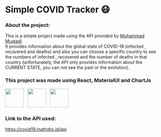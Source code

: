 # Simple COVID Tracker 😷

### About the project:
This is a simple project made using the API provided by <a href="https://mathdro.id/">Muhammad Mustadi</a>.<br/>
It provides information about the global state of COVID-19 (infected , recovered and deaths) and also you can choose a specific country to see the numbers of infected , recovered and the number of deaths in that country (unfortunately, the API only provides information about the CURRENT STATE, you can not see the past or the evolution).<br/>

### This project was made using React, MaterialUI and ChartJs

<a href="https://reactjs.org/"><img width="60" height="60" src="https://cdn.svgporn.com/logos/react.svg"/></a>&nbsp;&nbsp;
<a href="https://material-ui.com/"><img width="60" height="60" src="https://cdn.svgporn.com/logos/material-ui.svg"/></a>&nbsp;&nbsp;
<a href="https://chartjs.org/"><img width="60" height="60" src="https://www.chartjs.org/img/chartjs-logo.svg"/></a>
<br/>

### Link to the API used:
https://covid19.mathdro.id/api